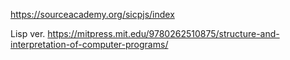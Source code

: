 https://sourceacademy.org/sicpjs/index

Lisp ver. https://mitpress.mit.edu/9780262510875/structure-and-interpretation-of-computer-programs/
